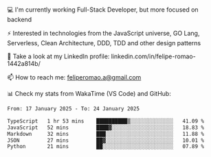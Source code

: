 💻 I'm currently working Full-Stack Developer, but more focused on backend

⚡ Interested in technologies from the JavaScript universe, GO Lang, Serverless, Clean Architecture, DDD, TDD and other design patterns

👥 Take a look at my LinkedIn profile: linkedin.com/in/felipe-romao-1442a814b/

📫 How to reach me: feliperomao.a@gmail.com

📊 Check my stats from WakaTime (VS Code) and GitHub:

<!--START_SECTION:waka-->

```txt
From: 17 January 2025 - To: 24 January 2025

TypeScript   1 hr 53 mins    ██████████▒░░░░░░░░░░░░░░   41.09 %
JavaScript   52 mins         ████▓░░░░░░░░░░░░░░░░░░░░   18.83 %
Markdown     32 mins         ███░░░░░░░░░░░░░░░░░░░░░░   11.88 %
JSON         27 mins         ██▓░░░░░░░░░░░░░░░░░░░░░░   10.01 %
Python       21 mins         ██░░░░░░░░░░░░░░░░░░░░░░░   07.89 %
```

<!--END_SECTION:waka-->
